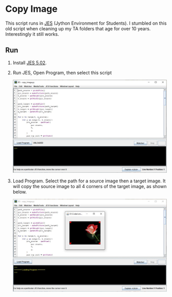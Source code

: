 # Copy Image

This script runs in [JES](https://github.com/gatech-csl/jes) (Jython Environment for Students).
I stumbled on this old script when cleaning up my TA folders that age for over 10 years.
Interestingly it still works.

## Run

1. Install [JES 5.02](https://github.com/gatech-csl/jes/releases/tag/5.020).

2. Run JES, Open Program, then select this script

   ![](open-program.jpg)

3. Load Program. Select the path for a source image then a target image. It will copy the source image to all 4 corners of the target image, as shown below.

   ![](load-program.jpg)
